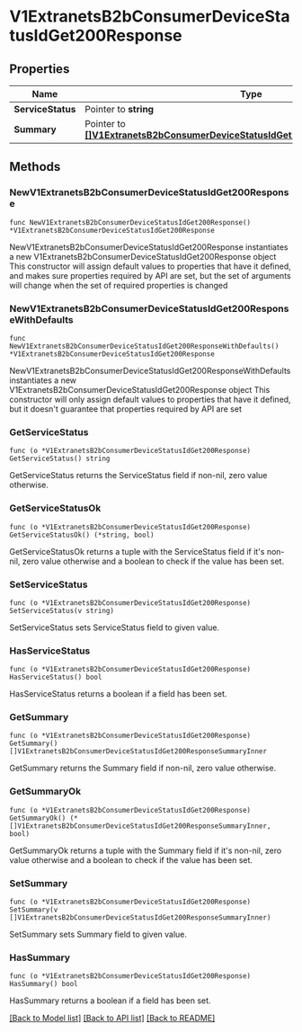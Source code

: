 # V1ExtranetsB2bConsumerDeviceStatusIdGet200Response

## Properties

Name | Type | Description | Notes
------------ | ------------- | ------------- | -------------
**ServiceStatus** | Pointer to **string** |  | [optional] 
**Summary** | Pointer to [**[]V1ExtranetsB2bConsumerDeviceStatusIdGet200ResponseSummaryInner**](V1ExtranetsB2bConsumerDeviceStatusIdGet200ResponseSummaryInner.md) |  | [optional] 

## Methods

### NewV1ExtranetsB2bConsumerDeviceStatusIdGet200Response

`func NewV1ExtranetsB2bConsumerDeviceStatusIdGet200Response() *V1ExtranetsB2bConsumerDeviceStatusIdGet200Response`

NewV1ExtranetsB2bConsumerDeviceStatusIdGet200Response instantiates a new V1ExtranetsB2bConsumerDeviceStatusIdGet200Response object
This constructor will assign default values to properties that have it defined,
and makes sure properties required by API are set, but the set of arguments
will change when the set of required properties is changed

### NewV1ExtranetsB2bConsumerDeviceStatusIdGet200ResponseWithDefaults

`func NewV1ExtranetsB2bConsumerDeviceStatusIdGet200ResponseWithDefaults() *V1ExtranetsB2bConsumerDeviceStatusIdGet200Response`

NewV1ExtranetsB2bConsumerDeviceStatusIdGet200ResponseWithDefaults instantiates a new V1ExtranetsB2bConsumerDeviceStatusIdGet200Response object
This constructor will only assign default values to properties that have it defined,
but it doesn't guarantee that properties required by API are set

### GetServiceStatus

`func (o *V1ExtranetsB2bConsumerDeviceStatusIdGet200Response) GetServiceStatus() string`

GetServiceStatus returns the ServiceStatus field if non-nil, zero value otherwise.

### GetServiceStatusOk

`func (o *V1ExtranetsB2bConsumerDeviceStatusIdGet200Response) GetServiceStatusOk() (*string, bool)`

GetServiceStatusOk returns a tuple with the ServiceStatus field if it's non-nil, zero value otherwise
and a boolean to check if the value has been set.

### SetServiceStatus

`func (o *V1ExtranetsB2bConsumerDeviceStatusIdGet200Response) SetServiceStatus(v string)`

SetServiceStatus sets ServiceStatus field to given value.

### HasServiceStatus

`func (o *V1ExtranetsB2bConsumerDeviceStatusIdGet200Response) HasServiceStatus() bool`

HasServiceStatus returns a boolean if a field has been set.

### GetSummary

`func (o *V1ExtranetsB2bConsumerDeviceStatusIdGet200Response) GetSummary() []V1ExtranetsB2bConsumerDeviceStatusIdGet200ResponseSummaryInner`

GetSummary returns the Summary field if non-nil, zero value otherwise.

### GetSummaryOk

`func (o *V1ExtranetsB2bConsumerDeviceStatusIdGet200Response) GetSummaryOk() (*[]V1ExtranetsB2bConsumerDeviceStatusIdGet200ResponseSummaryInner, bool)`

GetSummaryOk returns a tuple with the Summary field if it's non-nil, zero value otherwise
and a boolean to check if the value has been set.

### SetSummary

`func (o *V1ExtranetsB2bConsumerDeviceStatusIdGet200Response) SetSummary(v []V1ExtranetsB2bConsumerDeviceStatusIdGet200ResponseSummaryInner)`

SetSummary sets Summary field to given value.

### HasSummary

`func (o *V1ExtranetsB2bConsumerDeviceStatusIdGet200Response) HasSummary() bool`

HasSummary returns a boolean if a field has been set.


[[Back to Model list]](../README.md#documentation-for-models) [[Back to API list]](../README.md#documentation-for-api-endpoints) [[Back to README]](../README.md)


